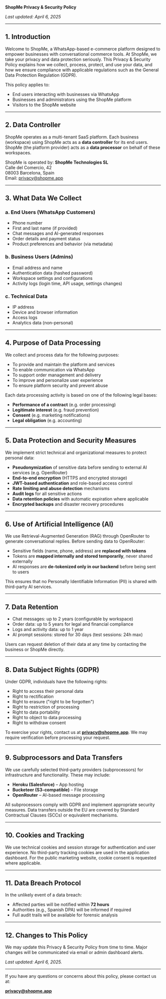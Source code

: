 **ShopMe Privacy & Security Policy**

_Last updated: April 6, 2025_

---

## 1. Introduction

Welcome to ShopMe, a WhatsApp-based e-commerce platform designed to empower businesses with conversational commerce tools. At ShopMe, we take your privacy and data protection seriously. This Privacy & Security Policy explains how we collect, process, protect, and use your data, and how we ensure compliance with applicable regulations such as the General Data Protection Regulation (GDPR).

This policy applies to:

- End users interacting with businesses via WhatsApp
- Businesses and administrators using the ShopMe platform
- Visitors to the ShopMe website

---

## 2. Data Controller

ShopMe operates as a multi-tenant SaaS platform. Each business (workspace) using ShopMe acts as a **data controller** for its end users. ShopMe (the platform provider) acts as a **data processor** on behalf of these workspaces.

ShopMe is operated by:
**ShopMe Technologies SL**  
Calle del Comercio, 42  
08003 Barcelona, Spain  
Email: privacy@shopme.app

---

## 3. What Data We Collect

### a. End Users (WhatsApp Customers)

- Phone number
- First and last name (if provided)
- Chat messages and AI-generated responses
- Order details and payment status
- Product preferences and behavior (via metadata)

### b. Business Users (Admins)

- Email address and name
- Authentication data (hashed password)
- Workspace settings and configurations
- Activity logs (login time, API usage, settings changes)

### c. Technical Data

- IP address
- Device and browser information
- Access logs
- Analytics data (non-personal)

---

## 4. Purpose of Data Processing

We collect and process data for the following purposes:

- To provide and maintain the platform and services
- To enable communication via WhatsApp
- To support order management and delivery
- To improve and personalize user experience
- To ensure platform security and prevent abuse

Each data processing activity is based on one of the following legal bases:

- **Performance of a contract** (e.g. order processing)
- **Legitimate interest** (e.g. fraud prevention)
- **Consent** (e.g. marketing notifications)
- **Legal obligation** (e.g. accounting)

---

## 5. Data Protection and Security Measures

We implement strict technical and organizational measures to protect personal data:

- **Pseudonymization** of sensitive data before sending to external AI services (e.g. OpenRouter)
- **End-to-end encryption** (HTTPS and encrypted storage)
- **JWT-based authentication** and role-based access control
- **Rate limiting and abuse detection** mechanisms
- **Audit logs** for all sensitive actions
- **Data retention policies** with automatic expiration where applicable
- **Encrypted backups** and disaster recovery procedures

---

## 6. Use of Artificial Intelligence (AI)

We use Retrieval-Augmented Generation (RAG) through OpenRouter to generate conversational replies. Before sending data to OpenRouter:

- Sensitive fields (name, phone, address) are **replaced with tokens**
- Tokens are **mapped internally and stored temporarily**, never shared externally
- AI responses are **de-tokenized only in our backend** before being sent to users

This ensures that no Personally Identifiable Information (PII) is shared with third-party AI services.

---

## 7. Data Retention

- Chat messages: up to 2 years (configurable by workspace)
- Order data: up to 5 years for legal and financial compliance
- Logs and activity data: up to 1 year
- AI prompt sessions: stored for 30 days (test sessions: 24h max)

Users can request deletion of their data at any time by contacting the business or ShopMe directly.

---

## 8. Data Subject Rights (GDPR)

Under GDPR, individuals have the following rights:

- Right to access their personal data
- Right to rectification
- Right to erasure ("right to be forgotten")
- Right to restriction of processing
- Right to data portability
- Right to object to data processing
- Right to withdraw consent

To exercise your rights, contact us at **privacy@shopme.app**. We may require verification before processing your request.

---

## 9. Subprocessors and Data Transfers

We use carefully selected third-party providers (subprocessors) for infrastructure and functionality. These may include:

- **Heroku (Salesforce)** – App hosting
- **Bucketeer (S3-compatible)** – File storage
- **OpenRouter** – AI-based message processing

All subprocessors comply with GDPR and implement appropriate security measures. Data transfers outside the EU are covered by Standard Contractual Clauses (SCCs) or equivalent mechanisms.

---

## 10. Cookies and Tracking

We use technical cookies and session storage for authentication and user experience. No third-party tracking cookies are used in the application dashboard. For the public marketing website, cookie consent is requested where applicable.

---

## 11. Data Breach Protocol

In the unlikely event of a data breach:

- Affected parties will be notified within **72 hours**
- Authorities (e.g., Spanish DPA) will be informed if required
- Full audit trails will be available for forensic analysis

---

## 12. Changes to This Policy

We may update this Privacy & Security Policy from time to time. Major changes will be communicated via email or admin dashboard alerts.

_Last updated: April 6, 2025._

---

If you have any questions or concerns about this policy, please contact us at:

**privacy@shopme.app**
